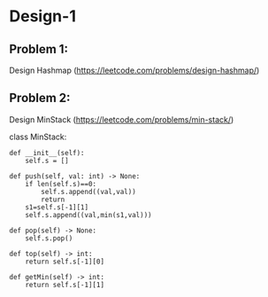 # Design-1

## Problem 1:
Design Hashmap (https://leetcode.com/problems/design-hashmap/)



## Problem 2:
Design MinStack (https://leetcode.com/problems/min-stack/)

class MinStack:

    def __init__(self):
        self.s = []        

    def push(self, val: int) -> None:
        if len(self.s)==0:
            self.s.append((val,val))
            return 
        s1=self.s[-1][1]
        self.s.append((val,min(s1,val)))

    def pop(self) -> None:
        self.s.pop()

    def top(self) -> int:
        return self.s[-1][0]

    def getMin(self) -> int:
        return self.s[-1][1]


